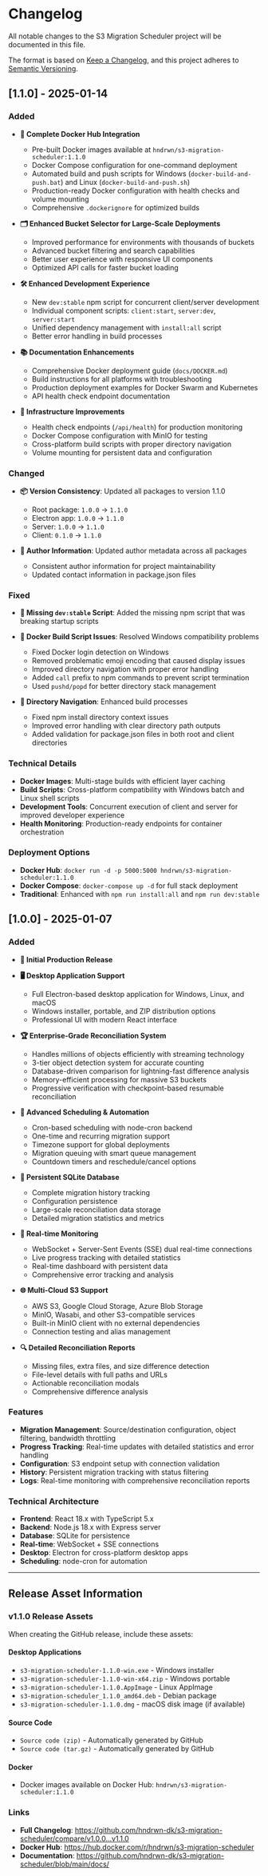 # Changelog

All notable changes to the S3 Migration Scheduler project will be documented in this file.

The format is based on [Keep a Changelog](https://keepachangelog.com/en/1.0.0/),
and this project adheres to [Semantic Versioning](https://semver.org/spec/v2.0.0.html).

## [1.1.0] - 2025-01-14

### Added
- **🐳 Complete Docker Hub Integration**
  - Pre-built Docker images available at `hndrwn/s3-migration-scheduler:1.1.0`
  - Docker Compose configuration for one-command deployment
  - Automated build and push scripts for Windows (`docker-build-and-push.bat`) and Linux (`docker-build-and-push.sh`)
  - Production-ready Docker configuration with health checks and volume mounting
  - Comprehensive `.dockerignore` for optimized builds

- **🗂️ Enhanced Bucket Selector for Large-Scale Deployments**
  - Improved performance for environments with thousands of buckets
  - Advanced bucket filtering and search capabilities
  - Better user experience with responsive UI components
  - Optimized API calls for faster bucket loading

- **🛠️ Enhanced Development Experience**
  - New `dev:stable` npm script for concurrent client/server development
  - Individual component scripts: `client:start`, `server:dev`, `server:start`
  - Unified dependency management with `install:all` script
  - Better error handling in build processes

- **📚 Documentation Enhancements**
  - Comprehensive Docker deployment guide (`docs/DOCKER.md`)
  - Build instructions for all platforms with troubleshooting
  - Production deployment examples for Docker Swarm and Kubernetes
  - API health check endpoint documentation

- **🔧 Infrastructure Improvements**
  - Health check endpoints (`/api/health`) for production monitoring
  - Docker Compose configuration with MinIO for testing
  - Cross-platform build scripts with proper directory navigation
  - Volume mounting for persistent data and configuration

### Changed
- **📦 Version Consistency**: Updated all packages to version 1.1.0
  - Root package: `1.0.0` → `1.1.0`
  - Electron app: `1.0.0` → `1.1.0`
  - Server: `1.0.0` → `1.1.0`
  - Client: `0.1.0` → `1.1.0`

- **👤 Author Information**: Updated author metadata across all packages
  - Consistent author information for project maintainability
  - Updated contact information in package.json files

### Fixed
- **🔧 Missing `dev:stable` Script**: Added the missing npm script that was breaking startup scripts
- **🐳 Docker Build Script Issues**: Resolved Windows compatibility problems
  - Fixed Docker login detection on Windows
  - Removed problematic emoji encoding that caused display issues
  - Improved directory navigation with proper error handling
  - Added `call` prefix to npm commands to prevent script termination
  - Used `pushd/popd` for better directory stack management

- **📁 Directory Navigation**: Enhanced build processes
  - Fixed npm install directory context issues
  - Improved error handling with clear directory path outputs
  - Added validation for package.json files in both root and client directories

### Technical Details
- **Docker Images**: Multi-stage builds with efficient layer caching
- **Build Scripts**: Cross-platform compatibility with Windows batch and Linux shell scripts
- **Development Tools**: Concurrent execution of client and server for improved developer experience
- **Health Monitoring**: Production-ready endpoints for container orchestration

### Deployment Options
- **Docker Hub**: `docker run -d -p 5000:5000 hndrwn/s3-migration-scheduler:1.1.0`
- **Docker Compose**: `docker-compose up -d` for full stack deployment
- **Traditional**: Enhanced with `npm run install:all` and `npm run dev:stable`

## [1.0.0] - 2025-01-07

### Added
- **🎉 Initial Production Release**
- **🖥️ Desktop Application Support**
  - Full Electron-based desktop application for Windows, Linux, and macOS
  - Windows installer, portable, and ZIP distribution options
  - Professional UI with modern React interface

- **🏆 Enterprise-Grade Reconciliation System**
  - Handles millions of objects efficiently with streaming technology
  - 3-tier object detection system for accurate counting
  - Database-driven comparison for lightning-fast difference analysis
  - Memory-efficient processing for massive S3 buckets
  - Progressive verification with checkpoint-based resumable reconciliation

- **📅 Advanced Scheduling & Automation**
  - Cron-based scheduling with node-cron backend
  - One-time and recurring migration support
  - Timezone support for global deployments
  - Migration queuing with smart queue management
  - Countdown timers and reschedule/cancel options

- **💾 Persistent SQLite Database**
  - Complete migration history tracking
  - Configuration persistence
  - Large-scale reconciliation data storage
  - Detailed migration statistics and metrics

- **🔄 Real-time Monitoring**
  - WebSocket + Server-Sent Events (SSE) dual real-time connections
  - Live progress tracking with detailed statistics
  - Real-time dashboard with persistent data
  - Comprehensive error tracking and analysis

- **🌐 Multi-Cloud S3 Support**
  - AWS S3, Google Cloud Storage, Azure Blob Storage
  - MinIO, Wasabi, and other S3-compatible services
  - Built-in MinIO client with no external dependencies
  - Connection testing and alias management

- **🔍 Detailed Reconciliation Reports**
  - Missing files, extra files, and size difference detection
  - File-level details with full paths and URLs
  - Actionable reconciliation modals
  - Comprehensive difference analysis

### Features
- **Migration Management**: Source/destination configuration, object filtering, bandwidth throttling
- **Progress Tracking**: Real-time updates with detailed statistics and error handling
- **Configuration**: S3 endpoint setup with connection validation
- **History**: Persistent migration tracking with status filtering
- **Logs**: Real-time monitoring with comprehensive reconciliation reports

### Technical Architecture
- **Frontend**: React 18.x with TypeScript 5.x
- **Backend**: Node.js 18.x with Express server
- **Database**: SQLite for persistence
- **Real-time**: WebSocket + SSE connections
- **Desktop**: Electron for cross-platform desktop apps
- **Scheduling**: node-cron for automation

---

## Release Asset Information

### v1.1.0 Release Assets
When creating the GitHub release, include these assets:

#### Desktop Applications
- `s3-migration-scheduler-1.1.0-win.exe` - Windows installer
- `s3-migration-scheduler-1.1.0-win-x64.zip` - Windows portable
- `s3-migration-scheduler-1.1.0.AppImage` - Linux AppImage
- `s3-migration-scheduler_1.1.0_amd64.deb` - Debian package
- `s3-migration-scheduler-1.1.0.dmg` - macOS disk image (if available)

#### Source Code
- `Source code (zip)` - Automatically generated by GitHub
- `Source code (tar.gz)` - Automatically generated by GitHub

#### Docker
- Docker images available on Docker Hub: `hndrwn/s3-migration-scheduler:1.1.0`

### Links
- **Full Changelog**: https://github.com/hndrwn-dk/s3-migration-scheduler/compare/v1.0.0...v1.1.0
- **Docker Hub**: https://hub.docker.com/r/hndrwn/s3-migration-scheduler
- **Documentation**: https://github.com/hndrwn-dk/s3-migration-scheduler/blob/main/docs/